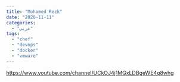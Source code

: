 ```yaml
---
title: "Mohamed Rezk"
date: "2020-11-11"
categories:
  - "عربي"
tags:
  - "chef"
  - "devops"
  - "docker"
  - "vmware"
---
```


https://www.youtube.com/channel/UCkOJ4j1MGxLDBgeWE4q8whg
